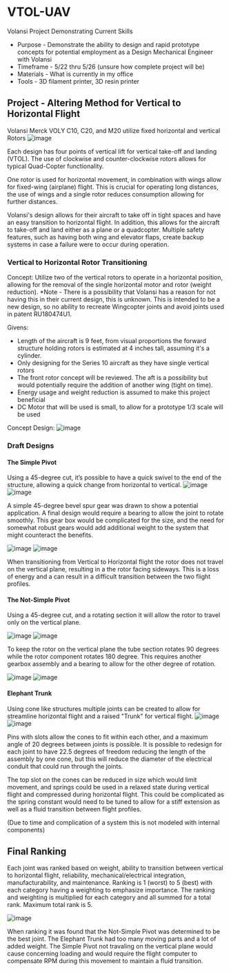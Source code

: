 # VTOL-UAV
Volansi Project Demonstrating Current Skills
* Purpose - Demonstrate the ability to design and rapid prototype concepts for potential employment as a Design Mechanical Engineer with Volansi
* Timeframe - 5/22 thru 5/26 (unsure how complete project will be)
* Materials - What is currently in my office
* Tools - 3D filament printer, 3D resin printer 

## Project - Altering Method for Vertical to Horizontal Flight
Volansi Merck VOLY C10, C20, and M20 utilize fixed horizontal and vertical Rotors
![image](https://user-images.githubusercontent.com/73624921/119247533-28656700-bb3f-11eb-8cd7-1ffc272eb71e.png)

Each design has four points of vertical lift for vertical take-off and landing (VTOL). The use of clockwise and counter-clockwise rotors allows for typical Quad-Copter functionality.

One rotor is used for horizontal movement, in combination with wings allow for fixed-wing (airplane) flight. This is crucial for operating long distances, the use of wings and a single rotor reduces consumption allowing for further distances.

Volansi's design allows for their aircraft to take off in tight spaces and have an easy transition to horizontal flight. In addition, this allows for the aircraft to take-off and land either as a plane or a quadcopter. Multiple safety features, such as having both wing and elevator flaps, create backup systems in case a failure were to occur during operation.

### Vertical to Horizontal Rotor Transitioning
Concept: Utilize two of the vertical rotors to operate in a horizontal position, allowing for the removal of the single horizontal motor and rotor (weight reduction).
*Note - There is a possibility that Volansi has a reason for not having this in their current design, this is unknown. This is intended to be a new design, so no ability to recreate Wingcopter joints and avoid joints used in patent RU180474U1.

Givens:
* Length of the aircraft is 9 feet, from visual proportions the forward structure holding rotors is estimated at 4 inches tall, assuming it's a cylinder. 
* Only designing for the Series 10 aircraft as they have single vertical rotors
* The front rotor concept will be reviewed. The aft is a possibility but would potentially require the addition of another wing (tight on time). 
* Energy usage and weight reduction is assumed to make this project beneficial
* DC Motor that will be used is small, to allow for a prototype 1/3 scale will be used

Concept Design:
![image](https://user-images.githubusercontent.com/73624921/119249481-b21c3100-bb4d-11eb-9d15-9e66aa1be0e7.png)

### Draft Designs
#### The Simple Pivot
Using a 45-degree cut, it’s possible to have a quick swivel to the end of the structure, allowing a quick change from horizontal to vertical. 
![image](https://user-images.githubusercontent.com/73624921/119599586-264b1480-bd9a-11eb-90e1-319ee3fb38c2.png)
![image](https://user-images.githubusercontent.com/73624921/119599612-3a8f1180-bd9a-11eb-9e9b-6ead9b9b725d.png)

A simple 45-degree bevel spur gear was drawn to show a potential application. A final design would require a bearing to allow the joint to rotate smoothly. This gear box would be complicated for the size, and the need for somewhat robust gears would add additional weight to the system that might counteract the benefits. 

![image](https://user-images.githubusercontent.com/73624921/119443439-7b295500-bcde-11eb-8dce-61ad08ced811.png)
![image](https://user-images.githubusercontent.com/73624921/119603819-c9079100-bda2-11eb-93ed-e57cd2b4f112.png)

When transitioning from Vertical to Horizontal flight the rotor does not travel on the vertical plane, resulting in a the rotor facing sideways. This is a loss of energy and a can result in a difficult transition between the two flight profiles.



#### The Not-Simple Pivot
Using a 45-degree cut, and a rotating section it will allow the rotor to travel only on the vertical plane.

![image](https://user-images.githubusercontent.com/73624921/119436889-e4569b80-bcd1-11eb-819d-98846d92e0da.png)
![image](https://user-images.githubusercontent.com/73624921/119436942-f89a9880-bcd1-11eb-8799-28710e5401ef.png)

To keep the rotor on the vertical plane the tube section rotates 90 degrees while the rotor component rotates 180 degree. This requires another gearbox assembly and a bearing to allow for the other degree of rotation.

![image](https://user-images.githubusercontent.com/73624921/119603907-fa805c80-bda2-11eb-811a-b64055653c04.png)
![image](https://user-images.githubusercontent.com/73624921/119604730-6d3e0780-bda4-11eb-8ac7-962f6ae6db9f.png)




#### Elephant Trunk
Using cone like structures multiple joints can be created to allow for streamline horizontal flight and a raised "Trunk" for vertical flight. 
![image](https://user-images.githubusercontent.com/73624921/119436765-af4a4900-bcd1-11eb-8c0a-9c6f884de53c.png)
![image](https://user-images.githubusercontent.com/73624921/119436814-c5580980-bcd1-11eb-9900-28f8881d84fb.png)

Pins with slots allow the cones to fit within each other, and a maximum angle of 20 degrees between joints is possible. It is possible to redesign for each joint to have 22.5 degrees of freedom reducing the length of the assembly by one cone, but this will reduce the diameter of the electrical conduit that could run through the joints. 

The top slot on the cones can be reduced in size which would limit movement, and springs could be used in a relaxed state during vertical flight and compressed during horizontal flight. This could be complicated as the spring constant would need to be tuned to allow for a stiff extension as well as a fluid transition between flight profiles. 

(Due to time and complication of a system this is not modeled with internal components)

## Final Ranking
Each joint was ranked based on weight, ability to transition between vertical to horizontal flight, reliability, mechanical/electrical integration, manufacturability, and maintenance. Ranking is 1 (worst) to 5 (best) with each category having a weighting to emphasize importance. The ranking and weighting is multiplied for each category and all summed for a total rank. Maximum total rank is 5. 

![image](https://user-images.githubusercontent.com/73624921/119607466-42a27d80-bda9-11eb-969d-85aa15ad84a1.png)

When ranking it was found that the Not-Simple Pivot was determined to be the best joint. The Elephant Trunk had too many moving parts and a lot of added weight. The Simple Pivot not travaling on the vertical plane would cause concerning loading and would require the flight computer to compensate RPM during this movement to maintain a fluid transition.


